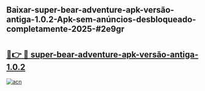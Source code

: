 ## Baixar-super-bear-adventure-apk-versão-antiga-1.0.2-Apk-sem-anúncios-desbloqueado-completamente-2025-#2e9gr

# <h2><a href="https://ainizakaria.my?title=super-bear-adventure-apk-versão-antiga-1.0.2&ref=20M">🔗👉 🔴 super-bear-adventure-apk-versão-antiga-1.0.2</a></h2>

[![acn](https://github.com/user-attachments/assets/0f9c940e-d8b0-45ae-aac7-cd30a18b3e1c)](https://ainizakaria.my?title=super-bear-adventure-apk-versão-antiga-1.0.2&ref=20M)

